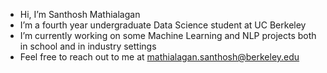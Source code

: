 -  Hi, I’m Santhosh Mathialagan
-  I’m a fourth year undergraduate Data Science student at UC Berkeley
-  I’m currently working on some Machine Learning and NLP projects both in school and in industry settings
-  Feel free to reach out to me at mathialagan.santhosh@berkeley.edu

<!---
santhoshm39/santhoshm39 is a ✨ special ✨ repository because its `README.md` (this file) appears on your GitHub profile.
You can click the Preview link to take a look at your changes.
--->
